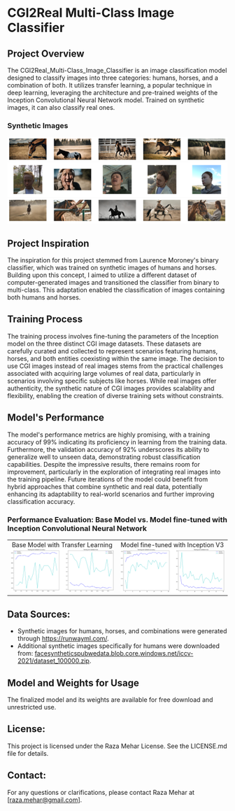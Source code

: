 # CGI2Real Multi-Class Image Classifier

## Project Overview
The CGI2Real_Multi-Class_Image_Classifier is an image classification model designed to classify images into three categories: humans, horses, and a combination of both. It utilizes transfer learning, a popular technique in deep learning, leveraging the architecture and pre-trained weights of the Inception Convolutional Neural Network model. Trained on synthetic images, it can also classify real ones.

### Synthetic Images
<div>
  <img src="docs/horses.png" alt="Synthetic images of horses" style="max-width: 100%";>
</div>
<div>
  <img src="docs/human.png" alt="Synthetic images of humans" style="max-width: 100%";>
</div>
<div>
  <img src="docs/both.png" alt="Synthetic images of both horses and humans" style="max-width: 100%";>
</div>

## Project Inspiration
The inspiration for this project stemmed from Laurence Moroney's binary classifier, which was trained on synthetic images of humans and horses. Building upon this concept, I aimed to utilize a different dataset of computer-generated images and transitioned the classifier from binary to multi-class. This adaptation enabled the classification of images containing both humans and horses.

## Training Process
The training process involves fine-tuning the parameters of the Inception model on the three distinct CGI image datasets. These datasets are carefully curated and collected to represent scenarios featuring humans, horses, and both entities coexisting within the same image. The decision to use CGI images instead of real images stems from the practical challenges associated with acquiring large volumes of real data, particularly in scenarios involving specific subjects like horses. While real images offer authenticity, the synthetic nature of CGI images provides scalability and flexibility, enabling the creation of diverse training sets without constraints.

## Model's Performance
The model's performance metrics are highly promising, with a training accuracy of 99% indicating its proficiency in learning from the training data. Furthermore, the validation accuracy of 92% underscores its ability to generalize well to unseen data, demonstrating robust classification capabilities. Despite the impressive results, there remains room for improvement, particularly in the exploration of integrating real images into the training pipeline. Future iterations of the model could benefit from hybrid approaches that combine synthetic and real data, potentially enhancing its adaptability to real-world scenarios and further improving classification accuracy.

### Performance Evaluation: Base Model vs. Model fine-tuned with Inception Convolutional Neural Network
<table>
  <tr>
    <td style="text-align: center;">
      <div>Base Model with Transfer Learning</div>
      <img src="docs/base.png" alt="base model" style="max-width: 100%;">
    </td>
    <td style="text-align: center;">
      <div>Model fine-tuned with Inception V3</div>
      <img src="docs/Inception.png" alt="model with transfer learning" style="max-width: 100%;">
    </td>
  </tr>
</table>

## Data Sources:
- Synthetic images for humans, horses, and combinations were generated through https://runwayml.com/.
- Additional synthetic images specifically for humans were downloaded from: [facesyntheticspubwedata.blob.core.windows.net/iccv-2021/dataset_100000.zip](https://facesyntheticspubwedata.blob.core.windows.net/iccv-2021/dataset_1000.zip).

## Model and Weights for Usage
The finalized model and its weights are available for free download and unrestricted use.

## License:
This project is licensed under the Raza Mehar License. See the LICENSE.md file for details.

## Contact:
For any questions or clarifications, please contact Raza Mehar at [raza.mehar@gmail.com].
